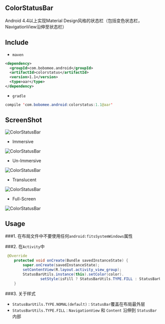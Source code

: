 ## ColorStatusBar

Android 4.4以上实现Material Design风格的状态栏（包括变色状态栏，NavigationView沿伸至状态栏）

## Include
- `maven`

``` xml
<dependency>
  <groupId>com.bobomee.android</groupId>
  <artifactId>colorstatus</artifactId>
  <version>1.1</version>
  <type>aar</type>
</dependency>
```

- `gradle`

``` java
compile 'com.bobomee.android:colorstatus:1.1@aar'
```

## ScreenShot

![ColorStatusBar](screenshot/gif.gif "Sample")

- Immersive

![ColorStatusBar](screenshot/s1.png "Immersive Mode")


- Un-Immersive 

![ColorStatusBar](screenshot/s2.png "Un-Immersive Mode")


- Translucent 

![ColorStatusBar](screenshot/s3.png "Translucent Mode")


- Full-Screen

![ColorStatusBar](screenshot/s4.png "Full-Screen Mode")


## Usage

###1. 在布局文件中不要使用任何`android:fitsSystemWindows`属性

###2. 在`Activity`中

``` java
 @Override
    protected void onCreate(Bundle savedInstanceState) {
        super.onCreate(savedInstanceState);
        setContentView(R.layout.activity_view_group);
        StatusBarUtils.instance(this).setColor(color).
                setStyle(isFill ? StatusBarUtils.TYPE.FILL : StatusBarUtils.TYPE.NOMAL).init();
    }
```

###3. 关于样式

- `StatusBarUtils.TYPE.NOMAL(default)` : `StatusBar`覆盖在布局最外层
- `StatusBarUtils.TYPE.FILL` : `NavigationView` 和 `Content` 沿伸到 `StatusBar` 内部






